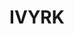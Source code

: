 ---
ee_id_thing: '4453'
site: '1'
type: '2'
inv_num: 2018-072
add_credit:
url: 2018-072-ivyrk
title: IVYRK
year: '2018'
display_year: '2018'
medium: IQDemy Premium UV ink on​ ​IKEA LINNMON​ table tops
dims: 118 x 29.5
pitch:
ps:
live_url:
youtube:
related_code:
imgs: ivry-2018-072-db-ug--h7yX.jpg
subheading:
download:
commission:
related:
layout: things-i-made
---